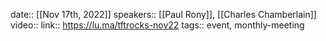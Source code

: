 date:: [[Nov 17th, 2022]] 
speakers:: [[Paul Rony]], [[Charles Chamberlain]]
video:: 
link:: https://lu.ma/tftrocks-nov22
tags:: event, monthly-meeting
